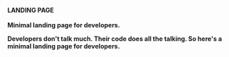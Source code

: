 <b>LANDING PAGE<b><br><br>
Minimal landing page for developers.

Developers don't talk much. Their code does all the talking. So here's a minimal landing page for developers.
